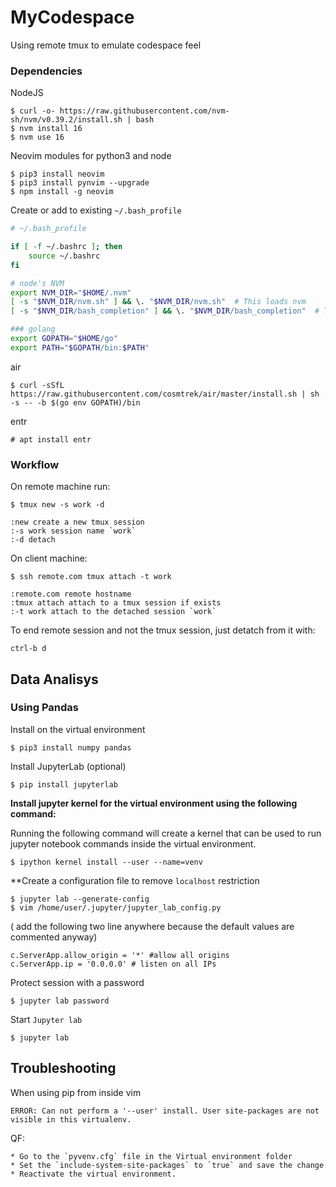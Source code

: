 # MyCodespace

Using remote tmux to emulate codespace feel

### Dependencies

NodeJS

    $ curl -o- https://raw.githubusercontent.com/nvm-sh/nvm/v0.39.2/install.sh | bash
    $ nvm install 16
    $ nvm use 16

Neovim modules for python3 and node

    $ pip3 install neovim
    $ pip3 install pynvim --upgrade
    $ npm install -g neovim

Create or add to existing `~/.bash_profile`

```bash
# ~/.bash_profile

if [ -f ~/.bashrc ]; then
    source ~/.bashrc
fi

# node's NVM
export NVM_DIR="$HOME/.nvm"
[ -s "$NVM_DIR/nvm.sh" ] && \. "$NVM_DIR/nvm.sh"  # This loads nvm
[ -s "$NVM_DIR/bash_completion" ] && \. "$NVM_DIR/bash_completion"  # This loads nvm bash_completion

### golang
export GOPATH="$HOME/go"
export PATH="$GOPATH/bin:$PATH"
```

air

    $ curl -sSfL https://raw.githubusercontent.com/cosmtrek/air/master/install.sh | sh -s -- -b $(go env GOPATH)/bin

entr

    # apt install entr

### Workflow

On remote machine run:

    $ tmux new -s work -d

    :new create a new tmux session
    :-s work session name `work`
    :-d detach

On client machine:

    $ ssh remote.com tmux attach -t work

    :remote.com remote hostname
    :tmux attach attach to a tmux session if exists
    :-t work attach to the detached session `work`

To end remote session and not the tmux session, just detatch from it with:

    ctrl-b d

## Data Analisys

### Using Pandas

Install on the virtual environment

    $ pip3 install numpy pandas

Install JupyterLab (optional)

    $ pip install jupyterlab

**Install jupyter kernel for the virtual environment using the following command:**

Running the following command will create a kernel that can be used to run jupyter notebook commands inside the virtual environment.

    $ ipython kernel install --user --name=venv

\*\*Create a configuration file to remove `localhost` restriction

    $ jupyter lab --generate-config
    $ vim /home/user/.jupyter/jupyter_lab_config.py

( add the following two line anywhere because the default values are commented anyway)

    c.ServerApp.allow_origin = '*' #allow all origins
    c.ServerApp.ip = '0.0.0.0' # listen on all IPs

Protect session with a password

    $ jupyter lab password

Start `Jupyter lab`

    $ jupyter lab

## Troubleshooting

When using pip from inside vim

`ERROR: Can not perform a '--user' install. User site-packages are not visible in this virtualenv.`

QF:

    * Go to the `pyvenv.cfg` file in the Virtual environment folder
    * Set the `include-system-site-packages` to `true` and save the change
    * Reactivate the virtual environment.
